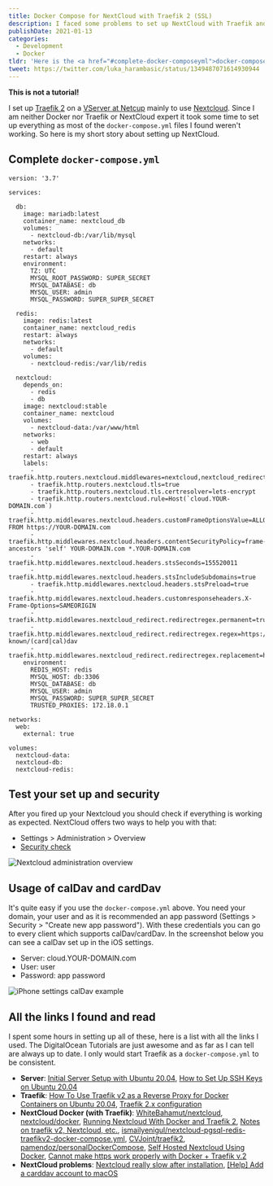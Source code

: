 ```yaml
---
title: Docker Compose for NextCloud with Traefik 2 (SSL)
description: I faced some problems to set up NextCloud with Traefik and that's why I share my docker-compose.yml.
publishDate: 2021-01-13
categories:
  - Development
  - Docker
tldr: 'Here is the <a href="#complete-docker-composeyml">docker-compose.yml</a> you are looking for.'
tweet: https://twitter.com/luka_harambasic/status/1349487071614930944
---
```


**This is not a tutorial!**

I set up [Traefik 2](https://traefik.io/) on a [VServer at Netcup](https://www.netcup.eu/vserver/vps.php#v-server-details) mainly to use [Nextcloud](https://nextcloud.com/). Since I am neither Docker nor Traefik or NextCloud expert it took some time to set up everything as most of the `docker-compose.yml` files I found weren't working. So here is my short story about setting up NextCloud.

## Complete `docker-compose.yml`

```yaml[docker-compose.yml]
version: '3.7'

services:

  db:
    image: mariadb:latest
    container_name: nextcloud_db
    volumes:
      - nextcloud-db:/var/lib/mysql
    networks:
      - default
    restart: always
    environment:
      TZ: UTC
      MYSQL_ROOT_PASSWORD: SUPER_SECRET
      MYSQL_DATABASE: db
      MYSQL_USER: admin
      MYSQL_PASSWORD: SUPER_SUPER_SECRET

  redis:
    image: redis:latest
    container_name: nextcloud_redis
    restart: always
    networks:
      - default
    volumes:
      - nextcloud-redis:/var/lib/redis

  nextcloud:
    depends_on:
      - redis
      - db
    image: nextcloud:stable
    container_name: nextcloud
    volumes:
      - nextcloud-data:/var/www/html
    networks:
      - web
      - default
    restart: always
    labels:
      - traefik.http.routers.nextcloud.middlewares=nextcloud,nextcloud_redirect
      - traefik.http.routers.nextcloud.tls=true
      - traefik.http.routers.nextcloud.tls.certresolver=lets-encrypt
      - traefik.http.routers.nextcloud.rule=Host(`cloud.YOUR-DOMAIN.com`)
      - traefik.http.middlewares.nextcloud.headers.customFrameOptionsValue=ALLOW-FROM https://YOUR-DOMAIN.com
      - traefik.http.middlewares.nextcloud.headers.contentSecurityPolicy=frame-ancestors 'self' YOUR-DOMAIN.com *.YOUR-DOMAIN.com
      - traefik.http.middlewares.nextcloud.headers.stsSeconds=155520011
      - traefik.http.middlewares.nextcloud.headers.stsIncludeSubdomains=true
      - traefik.http.middlewares.nextcloud.headers.stsPreload=true
      - traefik.http.middlewares.nextcloud.headers.customresponseheaders.X-Frame-Options=SAMEORIGIN
      - traefik.http.middlewares.nextcloud_redirect.redirectregex.permanent=true
      - traefik.http.middlewares.nextcloud_redirect.redirectregex.regex=https://(.*)/.well-known/(card|cal)dav
      - traefik.http.middlewares.nextcloud_redirect.redirectregex.replacement=https://$${1}/remote.php/dav/
    environment:
      REDIS_HOST: redis
      MYSQL_HOST: db:3306
      MYSQL_DATABASE: db
      MYSQL_USER: admin
      MYSQL_PASSWORD: SUPER_SUPER_SECRET
      TRUSTED_PROXIES: 172.18.0.1

networks:
  web:
    external: true

volumes:
  nextcloud-data:
  nextcloud-db:
  nextcloud-redis:
```

## Test your set up and security

After you fired up your Nextcloud you should check if everything is working as expected. NextCloud offers two ways to help you with that:

- Settings > Administration > Overview
- [Security check](https://scan.nextcloud.com/)

![Nextcloud administration overview](/posts/docker-compose-for-nextcloud-with-traefik-2-ssh/security_setup_warnings.png)

## Usage of calDav and cardDav

It's quite easy if you use the `docker-compose.yml` above. You need your domain, your user and as it is recommended an app password (Settings > Security > "Create new app password"). With these credentials you can go to every client which supports calDav/cardDav. In the screenshot below you can see a calDav set up in the iOS settings.

- Server: cloud.YOUR-DOMAIN.com
- User: user
- Password: app password

![iPhone settings calDav example](/posts/docker-compose-for-nextcloud-with-traefik-2-ssh/iphone_caldav.png)

## All the links I found and read

I spent some hours in setting up all of these, here is a list with all the links I used. The DigitalOcean Tutorials are just awesome and as far as I can tell are always up to date. I only would start Traefik as a `docker-compose.yml` to be consistent.

- **Server**: [Initial Server Setup with Ubuntu 20.04](https://www.digitalocean.com/community/tutorials/initial-server-setup-with-ubuntu-20-04), [How to Set Up SSH Keys on Ubuntu 20.04](https://www.digitalocean.com/community/tutorials/how-to-set-up-ssh-keys-on-ubuntu-20-04)
- **Traefik**: [How To Use Traefik v2 as a Reverse Proxy for Docker Containers on Ubuntu 20.04](https://www.digitalocean.com/community/tutorials/how-to-use-traefik-v2-as-a-reverse-proxy-for-docker-containers-on-ubuntu-20-04), [Traefik 2.x configuration](https://mwunderling.com/blog/traefik2.html)
- **NextCloud Docker (with Traefik)**: [WhiteBahamut/nextcloud](https://github.com/WhiteBahamut/nextcloud), [nextcloud/docker](https://github.com/nextcloud/docker), [Running Nextcloud With Docker and Traefik 2](https://chriswiegman.com/2020/01/running-nextcloud-with-docker-and-traefik-2/), [Notes on traefik v2, Nextcloud, etc.](https://mattsch.com/2020/01/16/notes-on-traefik-v2-nextcloud-etc/), [ismailyenigul/nextcloud-pgsql-redis-traefikv2-docker-compose.yml](https://gist.github.com/ismailyenigul/f03b4f5f15e5e61ac5b80905c5d2890a), [CVJoint/traefik2](https://github.com/CVJoint/traefik2/blob/master/ymlfiles/nextcloud.yml), [pamendoz/personalDockerCompose](https://github.com/pamendoz/personalDockerCompose/blob/master/docker-compose.yml), [Self Hosted Nextcloud Using Docker](https://florianfranke.dev/posts/2018/10/self-hosted-nextcloud-using-docker/), [Cannot make https work properly with Docker + Traefik v.2](https://help.nextcloud.com/t/cannot-make-https-work-properly-with-docker-traefik-v-2/88541)
- **NextCloud problems**: [Nextcloud really slow after installation](https://help.nextcloud.com/t/nextcloud-really-slow-after-installation/74719/6), [[Help] Add a carddav account to macOS](https://help.nextcloud.com/t/help-add-a-carddav-account-to-macos/37253)
